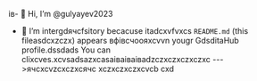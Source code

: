 ів- 👋 Hi, I’m @gulyayev2023
- 👀 I’m intergdячсfsitory becacuse itadcxvfvxcs `README.md` (this fileasdcxzczx) appears вфівсчooяxcvvn yougr GdsditаHub profile.dssdads
You can clixcves.xcvsadsazxcasаіваіваіваdzczxczxczxczxc
--->ячсxcvzcxczxсячс
xczxczxczxcvcb
cxd
